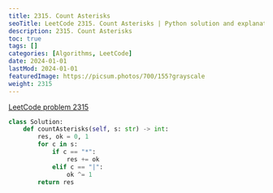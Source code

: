 ```yaml
---
title: 2315. Count Asterisks
seoTitle: LeetCode 2315. Count Asterisks | Python solution and explanation
description: 2315. Count Asterisks
toc: true
tags: []
categories: [Algorithms, LeetCode]
date: 2024-01-01
lastMod: 2024-01-01
featuredImage: https://picsum.photos/700/155?grayscale
weight: 2315
---
```


[LeetCode problem 2315](https://leetcode.com/problems/count-asterisks/)

```python
class Solution:
    def countAsterisks(self, s: str) -> int:
        res, ok = 0, 1
        for c in s:
            if c == "*":
                res += ok
            elif c == "|":
                ok ^= 1
        return res

```